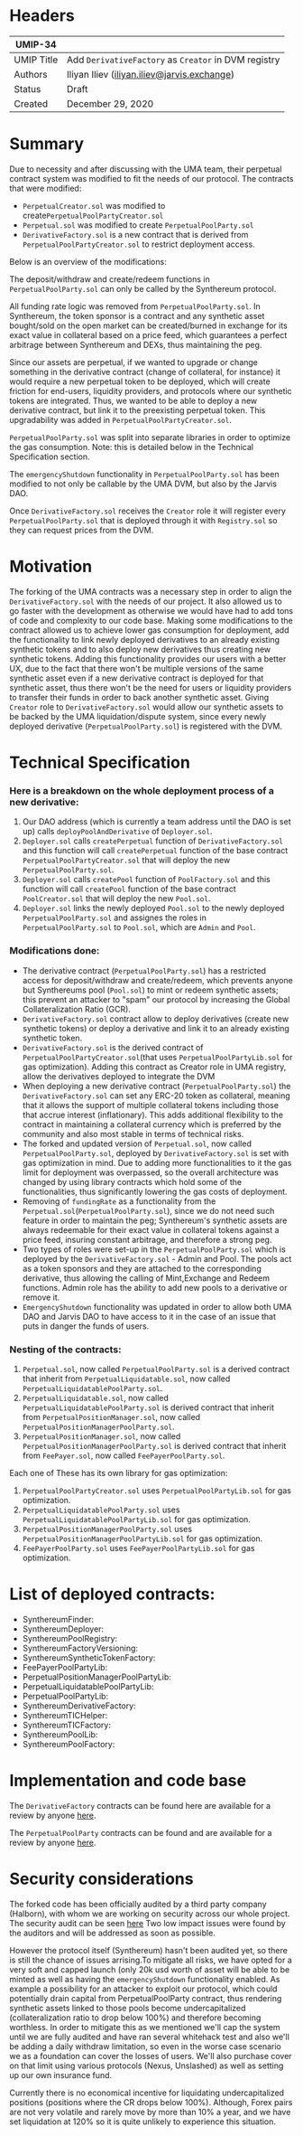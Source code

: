 # Headers

| UMIP-34  |                                                                                                                                          |
|------------|------------------------------------------------------------------------------------------------------------------------------------------|
| UMIP Title | Add `DerivativeFactory` as `Creator` in DVM registry                                                                                                |
| Authors    | Iliyan Iliev (iliyan.iliev@jarvis.exchange) |
| Status     | Draft                                                                                                                                    |
| Created    | December 29, 2020

# Summary

Due to necessity and after discussing with the UMA team, their perpetual contract system was modified to fit the needs of our protocol. The contracts that were modified: 

- `PerpetualCreator.sol` was modified to create`PerpetualPoolPartyCreator.sol`
- `Perpetual.sol` was modified to create `PerpetualPoolParty.sol`
- `DerivativeFactory.sol` is a new contract that is derived from `PerpetualPoolPartyCreator.sol` to restrict deployment access. 

Below is an overview of the modifications:

The deposit/withdraw and create/redeem functions in `PerpetualPoolParty.sol` can only be called by the Synthereum protocol.

All funding rate logic was removed from `PerpetualPoolParty.sol`. In Synthereum, the token sponsor is a contract and any synthetic asset bought/sold on the open market can be created/burned in exchange for its exact value in collateral based on a price feed, which guarantees a perfect arbitrage between Synthereum and DEXs, thus maintaining the peg.

Since our assets are perpetual, if we wanted to upgrade or change something in the derivative contract (change of collateral, for instance) it would require a new perpetual token to be deployed, which will create friction for end-users, liquidity providers, and protocols where our synthetic tokens are integrated. Thus, we wanted to be able to deploy a new derivative contract, but link it to the preexisting perpetual token. This upgradability was added in `PerpetualPoolPartyCreator.sol`.

`PerpetualPoolParty.sol` was split into separate libraries in order to optimize the gas consumption. Note: this is detailed below in the Technical Specification section.

The `emergencyShutdown` functionality in `PerpetualPoolParty.sol` has been modified to not only be callable by the UMA DVM, but also by the Jarvis DAO.

Once `DerivativeFactory.sol` receives the `Creator` role it will register every `PerpetualPoolParty.sol` that is deployed through it with `Registry.sol` so they can request prices from the DVM.

# Motivation

The forking of the UMA contracts was a necessary step in order to align the `DerivativeFactory.sol` with the needs of our project. It also allowed us to go faster with the development as otherwise we would have had to add tons of code and complexity to our code base.
Making some modifications to the contract allowed us to achieve lower gas consumption for deployment, add the functionality to link newly deployed derivatives to an already existing synthetic tokens and to also deploy new derivatives thus creating new synthetic tokens. Adding this functionality provides our users with a better UX, due to the fact that there won't be multiple versions of the same synthetic asset even if a new derivative contract is deployed for that synthetic asset, thus there won't be the need for users or liquidity providers to transfer their funds in order to back another synthetic asset.
Giving `Creator` role to `DerivativeFactory.sol` would allow our synthetic assets to be backed by the UMA liquidation/dispute system, since every newly deployed derivative (`PerpetualPoolParty.sol`) is registered with the DVM.

# Technical Specification

### Here is a breakdown on the whole deployment process of a new derivative:

1. Our DAO address (which is currently a team address until the DAO is set up) calls `deployPoolAndDerivative` of `Deployer.sol`.
2. `Deployer.sol` calls `createPerpetual` function of `DerivativeFactory.sol` and this function will call `createPerpetual` function of the base contract `PerpetualPoolPartyCreator.sol` that will deploy the new `PerpetualPoolParty.sol`.
3. `Deployer.sol` calls `createPool` function of `PoolFactory.sol` and this function will call `createPool` function of the base contract `PoolCreator.sol` that will deploy the new `Pool.sol`.
4. `Deployer.sol` links the newly deployed `Pool.sol` to the newly deployed `PerpetualPoolParty.sol` and assignes the roles in `PerpetualPoolParty.sol` to `Pool.sol`, which are `Admin` and `Pool`.

### Modifications done: 

-  The derivative contract (`PerpetualPoolParty.sol`) has a restricted access for deposit/withdraw and create/redeem, which prevents anyone but Synthereums pool (`Pool.sol`) to mint or redeem synthetic assets; this prevent an attacker to "spam" our protocol by increasing the Global Collateralization Ratio (GCR).
- `DerivativeFactory.sol` contract allow to deploy derivatives (create new synthetic tokens) or deploy a derivative and link it to an already existing synthetic token.
- `DerivativeFactory.sol` is the derived contract of `PerpetualPoolPartyCreator.sol`(that uses `PerpetualPoolPartyLib.sol` for gas optimization).  Adding this contract as Creator role in UMA registry, allow the derivatives deployed to integrate the DVM
- When deploying a new derivative contract (`PerpetualPoolParty.sol`) the `DerivativeFactory.sol` can set any ERC-20 token as collateral, meaning that it allows the support of multiple collateral tokens including those that accrue interest (inflationary). This adds additional flexibility to the contract in maintaining a collateral currency which is preferred by the community and also most stable in terms of technical risks. 
- The forked and updated version of `Perpetual.sol`, now called `PerpetualPoolParty.sol`, deployed by `DerivativeFactory.sol` is set with gas optimization in mind. Due to adding more functionalities to it the gas limit for deployment was overpassed, so the overall architecture was changed by using library contracts which hold some of the functionalities, thus significantly lowering the gas costs of deployment.
- Removing of `fundingRate` as a functionality from the `Perpetual.sol`(`PerpetualPoolParty.sol`), since we do not need such feature in order to maintain the peg; Synthereum's synthetic assets are always redeemable for their exact value in collateral tokens against a price feed, insuring constant arbitrage, and therefore a strong peg.
- Two types of roles were set-up in the `PerpetualPoolParty.sol` which is deployed by the `DerivativeFactory.sol` - Admin and Pool. The pools act as a token sponsors and they are attached to the corresponding derivative, thus allowing the calling of Mint,Exchange and Redeem functions. Admin role has the ability to add new pools to a derivative or remove it.
- `EmergencyShutdown` functionality was updated in order to allow both UMA DAO and Jarvis DAO to have access to it in the case of an issue that puts in danger the funds of users. 

### Nesting of the contracts:

1. `Perpetual.sol`, now called `PerpetualPoolParty.sol` is a derived contract that inherit from `PerpetualLiquidatable.sol`, now called `PerpetualLiquidatablePoolParty.sol`.
2. `PerpetualLiquidatable.sol`, now called `PerpetualLiquidatablePoolParty.sol` is derived contract that inherit from `PerpetualPositionManager.sol`, now called `PerpetualPositionManagerPoolParty.sol`.
3. `PerpetualPositionManager.sol`, now called `PerpetualPositionManagerPoolParty.sol` is derived contract that inherit from `FeePayer.sol`, now called `FeePayerPoolParty.sol`.

Each one of These has its own library for gas optimization:
1. `PerpetualPoolPartyCreator.sol` uses `PerpetualPoolPartyLib.sol` for gas optimization.
2. `PerpetualLiquidatablePoolParty.sol` uses `PerpetualLiquidatablePoolPartyLib.sol` for gas optimization.
3. `PerpetualPositionManagerPoolParty.sol` uses `PerpetualPositionManagerPoolPartyLib.sol` for gas optimization.
4. `FeePayerPoolParty.sol` uses `FeePayerPoolPartyLib.sol` for gas optimization.

# List of deployed contracts:

- SynthereumFinder:
- SynthereumDeployer:
- SynthereumPoolRegistry:
- SynthereumFactoryVersioning:
- SynthereumSyntheticTokenFactory:
- FeePayerPoolPartyLib: 
- PerpetualPositionManagerPoolPartyLib:
- PerpetualLiquidatablePoolPartyLib:
- PerpetualPoolPartyLib:
- SynthereumDerivativeFactory:
- SynthereumTICHelper:
- SynthereumTICFactory:
- SynthereumPoolLib:
- SynthereumPoolFactory:

# Implementation and code base

The `DerivativeFactory` contracts can be found here are available for a review by anyone [here](https://gitlab.com/jarvis-network/apps/exchange/mono-repo/-/tree/feature/uma-integration-part-2/libs/contracts/contracts).

The `PerpetualPoolParty` contracts can be found and are available for a review by anyone [here](https://gitlab.com/jarvis-network/apps/exchange/UMAprotocol/-/tree/jarvis-dev/for-publish/0.3.x/packages/core/contracts).

# Security considerations

The forked code has been officially audited by a third party company (Halborn), with whom we are working on security across our whole project. The security audit can be seen [here](https://gitlab.com/jarvis-network/apps/exchange/mono-repo/-/blob/dev/docs/security-audits/jarvis-perpetualpoolparty-halborn-audit.pdf)
Two low impact issues were found by the auditors and will be addressed as soon as possible. 

However the protocol itself (Synthereum) hasn't been audited yet, so there is still the chance of issues arrising.To mitigate all risks, we have opted for a very soft and capped launch (only 20k usd worth of asset will be able to be minted as well as having the `emergencyShutdown` functionality enabled. As example a possibility for an attacker to exploit our protocol, which could potentially drain capital from PerpetualPoolParty contract, thus rendering synthetic assets linked to those pools become undercapitalized (collateralization ratio to drop below 100%) and therefore becoming worthless. In order to mitigate this as we mentioned we'll cap the system until we are fully audited and have ran several whitehack test and also we'll be adding a daily withdraw limitation, so even in the worse case scenario we as a foundation can cover the losses of users. We'll also purchase cover on that limit using various protocols (Nexus, Unslashed) as well as setting up our own insurance fund. 

Currently there is no economical incentive for liquidating undercapitalized positions (positions where the CR drops below 100%). Although, Forex pairs are not very volatile and rarely move by more than 10% a year, and we have set liquidation at 120% so it is quite unlikely to experience this situation.
